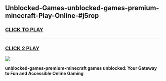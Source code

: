 
## Unblocked-Games-unblocked-games-premium-minecraft-Play-Online-#j5rop
<h3>
<a href="https://premium.freeplayer.one?title=unblocked-games-premium-minecraft&ref=27F">CLICK TO PLAY</a></h3>
<hr>

<h3>
<a href="https://premium.freeplayer.one?title=unblocked-games-premium-minecraft&ref=27F">CLICK 2 PLAY</a>
  
</h3>

<a href="https://premium.freeplayer.one?title=unblocked-games-premium-minecraft&ref=27F"><img src="https://clearcache.store/games.png"></a>


**unblocked-games-premium-minecraft games unblocked: Your Gateway to Fun and Accessible Online Gaming**
